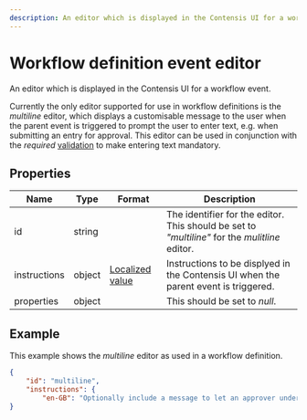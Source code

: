 ```yaml
---
description: An editor which is displayed in the Contensis UI for a workflow event.
---
```

# Workflow definition event editor

An editor which is displayed in the Contensis UI for a workflow event.

Currently the only editor supported for use in workflow definitions is the *multiline* editor, which displays a customisable message to the user when the parent event is triggered to prompt the user to enter text, e.g. when submitting an entry for approval. This editor can be used in conjunction with the *required* [validation](validation) to make entering text mandatory.

## Properties

| Name     | Type   | Format          | Description                                        |
|----------|--------|-----------------|----------------------------------------------------|
| id | string | | The identifier for the editor. This should be set to *"multiline"* for the *mulitline* editor. |
| instructions | object | [Localized value](/key-concepts/localization.md)  | Instructions to be displyed in the Contensis UI when the parent event is triggered. |
| properties | object | | This should be set to *null*. | 

## Example

This example shows the *multiline* editor as used in a workflow definition.

```json
{
    "id": "multiline",
    "instructions": {
        "en-GB": "Optionally include a message to let an approver understand your changes"
}
```
